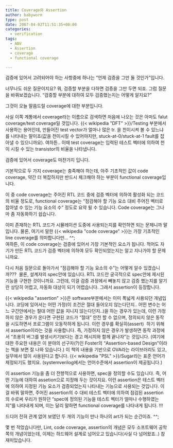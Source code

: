 ```yaml
---
title: Coverage와 Assertion
author: babyworm
type: post
date: 2007-04-02T11:51:35+00:00
categories:
  - verification
tags:
  - ABV
  - Assertion
  - coverage
  - functional coverage

---
```

검증에 있어서 고려되어야 하는 사항중에 하나는 &#8220;언제 검증을 그만 둘 것인가&#8221;입니다. 

  


너무나도 쉬운 질문이지요? 뭐, 검증할 부분을 다하면 검증을 그만 두면 되죠. 그럼 질문을 바꿔보겠습니다. &#8220;검증할 부분에 대하여 모두 검증했는지는 어떻게 알지요?&#8221; 

  


그것이 오늘 말씀드릴 coverage에 대한 부분입니다. 

  


사실 이쪽 계통에서 coverage라는 이름으로 검색하면 처음에 나오는 것은 아마도 falut coverage/test coverage일 것입니다. {{< wikipedia "DFT" >}}/Testing 부분에서 사용하는 용어인데, 만들어진 test vector가 얼마나 많은 tr. 을 천이시켜 볼 수 있느냐를 나타내는 말이죠(값을 천이시킬 수 있어야지만, stuck-at-0/stuck-at-1 fault를 잡아낼 수 있으니까요). 여하튼.. 이때 test coverage는 입력된 테스트 벡터에 의하여 천이 시킬 수 있는 transistor의 비율을 나타냅니다. 

  


검증에 있어서 coverage도 마찬가지 입니다. 

  


기본적으로 두 가지 coverage는 충족해야 하는데, 아주 기초적인 값이 code coverage, 약간 더 복잡하지만 반드시 체크해야 하는 부분이 functional coverage입니다. 

  


이 중 code coverage는 주어진 RTL 코드 중에 검증 벡터에 의하여 활성화 되는 코드의 비율 정도로, functional coverage는 &#8220;점검해야 할 기능 요소 대비 주어진 벡터로 잡아낼 수 있는 기능 요소의 수&#8221; 정도로 요약 될 수 있습니다. Code coverage는 그나마 좀 자동화하기 쉽습니다. 

  


이미 존재하는 RTL 코드가 시뮬레이션 도중에 사용되는지를 확인하면 되는 문제니까 말입니다. 물론, 여기서 말한 {{< wikipedia "code coverage" >}}는 가장 기초적인 line coverage를 의미합니다만&#8230; ^^;  
여하튼, 이 code coverage는 검증에 있어서 가장 기본적인 요소가 됩니다. 적어도 자기가 만든 RTL 코드가 검증 벡터에 의하여 모두 확인되었는지는 알고 지나가야 할 문제니까요. &nbsp;

  


다시 처음 질문으로 돌아가서 &#8220;점검해야 할 기능 요소의 수&#8221;는 어떻게 알수 있겠습니까???&nbsp; 물론, 설계자의 spec안에 있습니다. RTL 코드란 궁극적으로 spec안에 제시된 기능을 구현한 것이니까요. 그런데, 이걸 검증 과정에서 빼놓지 않고 검증 했는지를 알기란 상당히 어렵고, 자동화 대상이 되기 어렵습니다. 그래서 assertion이 등장합니다. 

  


{{< wikipedia "assertion" >}}은 software부분에서는 이미 폭넓게 사용되던 개념입니다. 코딩에 있어서는 어떤 가정(이 조건은 절대 들어오지 않는다던지.. 어떤 변수는 어느 구간안에서는 절대 어떤 값을 지니지 않는다던지..)을 하는 경우가 있는데, 이런 가정하지 않은 경우가 온다면 구현된 코드가 &#8220;절대&#8221; 안전 할 수 없으며, 정의되지 않은 동작을 시도하면서 프로그램이 오동작하게 됩니다. 이런 경우를 확실히(assert)&nbsp; 하기 위해서 assertion이라는 것을 사용합니다. 즉, 가정하지 않은 경우가 발생하면 동작 과정에서 &#8220;조용히 버그를 발생시키기보다는 경고 메시지와 함께 끝나자&#8221;는 것입니다. (여기에 대한 주요한 내용은 이 분야의 선구자(?)인 Foster의 &#8220;Assertion-based Design&#8221;이라는 책을 보면 잘 나와 있습니다.) 이 책의 내용을 기반으로 OVA라는 라이브러리도 있고, 실무에서 많이 사용된다고 합니다. {{< wikipedia "PSL" >}}/Sugar라는 표준 언어가 제정되기도 했지요. (systemverilog에서는 언어수준에서 assertion이 제공됩니다.)

  


이 assertion 기능을 좀 더 전향적으로 사용하면, spec을 정의할 수도 있습니다. 즉, 어떤 기능에 대하여 assetion으로 지정해 두는 것이지요. 이런 assertion은 테스트 벡터에 의하여 지정된 기능 요소가 검증되었는지 나타내는 기능으로 사용되는 것입니다. 이걸 바꿔 말하면, 주어진 assertion의 수 대비 테스트 벡터에 의하여 점검된 assertion의 수로써 우리가 원하던 &#8220;spec에 정의된 기능을 테스트 벡터가 얼마나 수행하였는지&#8221;를 나타내게 되며, 이는 달리 말하면 functional coverage를 나타내게 됩니다. !!!

  


드디어 전혀 관계 없어 보였던 두 개의 기능이 만나 하나의 art가 되는 순간이죠. ^^;

  


몇 번 적었습니다만, Lint, code coverage, assertion의 개념은 모두 소프트웨어 공학쪽의 개념이었는데, 이제는 하드웨어 설계로 넘어오고 있습니다(사실 다 넘어왔죠..) 참 재미있습니다.